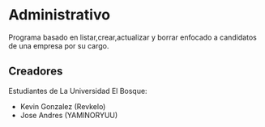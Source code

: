 # Administrativo

Programa basado en listar,crear,actualizar y borrar enfocado a candidatos de una empresa por su cargo.

## Creadores

Estudiantes de La Universidad El Bosque:

- Kevin Gonzalez (Revkelo)
- Jose Andres (YAMlNORYUU)
